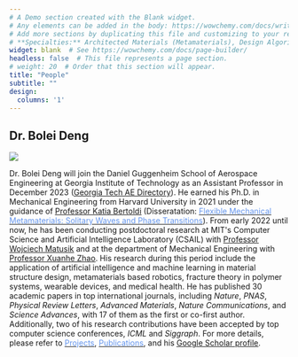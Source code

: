 ```yaml
---
# A Demo section created with the Blank widget.
# Any elements can be added in the body: https://wowchemy.com/docs/writing-markdown-latex/
# Add more sections by duplicating this file and customizing to your requirements.
# **Specialties:** Architected Materials (Metamaterials), Design Algorithms, Responsive Materials
widget: blank  # See https://wowchemy.com/docs/page-builder/
headless: false  # This file represents a page section.
# weight: 20  # Order that this section will appear.
title: "People"
subtitle: ""
design:
  columns: '1'
---
```

## **Dr. Bolei Deng**
![](about_bolei_deng.png)

Dr. Bolei Deng will join the Daniel Guggenheim School of Aerospace Engineering at Georgia Institute of Technology as an Assistant Professor in December 2023 ([<ins>Georgia Tech AE Directory<ins>](https://ae.gatech.edu/directory/person/bolei-deng)). He earned his Ph.D. in Mechanical Engineering from Harvard University in 2021 under the guidance of [<ins>Professor Katia Bertoldi<ins>](https://bertoldi.seas.harvard.edu/) (Disseratation: [<span style="color:CornflowerBlue">Flexible Mechanical Metamaterials: Solitary Waves and Phase Transitions<span>](Deng_dissertation2021.pdf)). From early 2022 until now, he has been conducting postdoctoral research at MIT's Computer Science and Artificial Intelligence Laboratory (CSAIL) with [<ins>Professor Wojciech Matusik<ins>](https://cdfg.mit.edu/) and at the department of Mechanical Engineering with [<ins>Professor Xuanhe Zhao<ins>](http://zhao.mit.edu/). His research during this period include the application of artificial intelligence and machine learning in material structure design, metamaterials based robotics, fracture theory in polymer systems, wearable devices, and medical health. He has published 30 academic papers in top international journals, including *Nature*, *PNAS*, *Physical Review Letters*, *Advanced Materials*, *Nature Communications*, and *Science Advances*, with 17 of them as the first or co-first author. Additionally, two of his research contributions have been accepted by top computer science conferences, *ICML* and *Siggraph*. For more details, please refer to [<span style="color:CornflowerBlue">Projects<span>](../projects), [<span style="color:CornflowerBlue">Publications<span>](../publications), and his [<ins>Google Scholar profile<ins>](https://scholar.google.com/citations?user=F4YFjy8AAAAJ&hl=en&oi=ao).